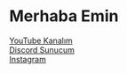 # Merhaba Emin

[YouTube Kanalım](https://www.youtube.com/channel/UCye3CYWsQjqkIlw3ZhwAT-A) <br/>
[Discord Sunucum](https://discord.gg/cGqzegNhXk) <br/> 
[Instagram](https://www.instagram.com/winerqeminx/?hl=tr) <br/>
